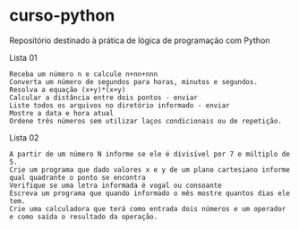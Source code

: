 # curso-python
Repositório destinado à prática de lógica de programação com Python

Lista 01

    Receba um número n e calcule n+nn+nnn
    Converta um número de segundos para horas, minutos e segundos.
    Resolva a equação (x+y)*(x+y)
    Calcular a distância entre dois pontos - enviar
    Liste todos os arquivos no diretório informado - enviar
    Mostre a data e hora atual
    Ordene três números sem utilizar laços condicionais ou de repetição.

Lista 02

    A partir de um número N informe se ele é divisível por 7 e múltiplo de 5.
    Crie um programa que dado valores x e y de um plano cartesiano informe qual quadrante o ponto se encontra
    Verifique se uma letra informada é vogal ou consoante
    Escreva um programa que quando informado o mês mostre quantos dias ele tem.
    Crie uma calculadora que terá como entrada dois números e um operador e como saída o resultado da operação.

